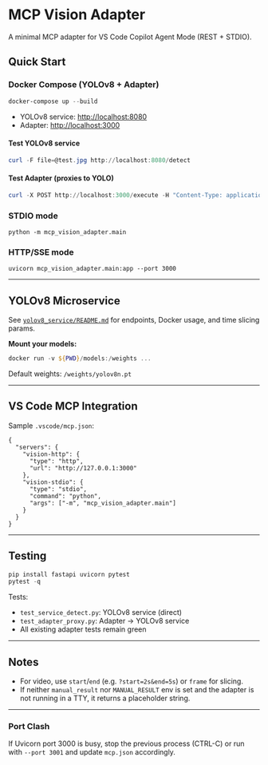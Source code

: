# MCP Vision Adapter

A minimal MCP adapter for VS Code Copilot Agent Mode (REST + STDIO).


## Quick Start

### Docker Compose (YOLOv8 + Adapter)
```powershell
docker-compose up --build
```

- YOLOv8 service: [http://localhost:8080](http://localhost:8080)
- Adapter: [http://localhost:3000](http://localhost:3000)

#### Test YOLOv8 service
```powershell
curl -F file=@test.jpg http://localhost:8080/detect
```

#### Test Adapter (proxies to YOLO)
```powershell
curl -X POST http://localhost:3000/execute -H "Content-Type: application/json" -d '{"tool":"detect_objects","input":{"image_path":"test.jpg"}}'
```

### STDIO mode
```
python -m mcp_vision_adapter.main
```

### HTTP/SSE mode
```
uvicorn mcp_vision_adapter.main:app --port 3000
```

---

## YOLOv8 Microservice

See [`yolov8_service/README.md`](yolov8_service/README.md) for endpoints, Docker usage, and time slicing params.

**Mount your models:**
```powershell
docker run -v ${PWD}/models:/weights ...
```
Default weights: `/weights/yolov8n.pt`

---

## VS Code MCP Integration

Sample `.vscode/mcp.json`:
```jsonc
{
  "servers": {
    "vision-http": {
      "type": "http",
      "url": "http://127.0.0.1:3000"
    },
    "vision-stdio": {
      "type": "stdio",
      "command": "python",
      "args": ["-m", "mcp_vision_adapter.main"]
    }
  }
}
```

---

## Testing

```powershell
pip install fastapi uvicorn pytest
pytest -q
```

Tests:
- `test_service_detect.py`: YOLOv8 service (direct)
- `test_adapter_proxy.py`: Adapter → YOLOv8 service
- All existing adapter tests remain green

---

## Notes

- For video, use `start`/`end` (e.g. `?start=2s&end=5s`) or `frame` for slicing.
- If neither `manual_result` nor `MANUAL_RESULT` env is set and the adapter is not running in a TTY, it returns a placeholder string.

---

### Port Clash

If Uvicorn port 3000 is busy, stop the previous process (CTRL-C) or run with `--port 3001` and update `mcp.json` accordingly.
